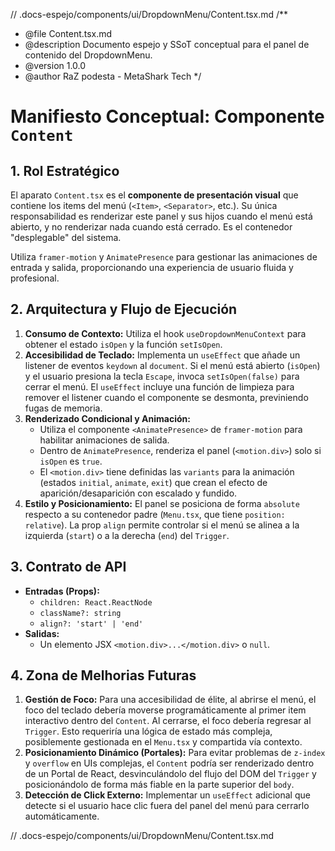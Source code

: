 // .docs-espejo/components/ui/DropdownMenu/Content.tsx.md
/**
 * @file Content.tsx.md
 * @description Documento espejo y SSoT conceptual para el panel de contenido del DropdownMenu.
 * @version 1.0.0
 * @author RaZ podesta - MetaShark Tech
 */

# Manifiesto Conceptual: Componente `Content`

## 1. Rol Estratégico

El aparato `Content.tsx` es el **componente de presentación visual** que contiene los items del menú (`<Item>`, `<Separator>`, etc.). Su única responsabilidad es renderizar este panel y sus hijos cuando el menú está abierto, y no renderizar nada cuando está cerrado. Es el contenedor "desplegable" del sistema.

Utiliza `framer-motion` y `AnimatePresence` para gestionar las animaciones de entrada y salida, proporcionando una experiencia de usuario fluida y profesional.

## 2. Arquitectura y Flujo de Ejecución

1.  **Consumo de Contexto:** Utiliza el hook `useDropdownMenuContext` para obtener el estado `isOpen` y la función `setIsOpen`.
2.  **Accesibilidad de Teclado:** Implementa un `useEffect` que añade un listener de eventos `keydown` al `document`. Si el menú está abierto (`isOpen`) y el usuario presiona la tecla `Escape`, invoca `setIsOpen(false)` para cerrar el menú. El `useEffect` incluye una función de limpieza para remover el listener cuando el componente se desmonta, previniendo fugas de memoria.
3.  **Renderizado Condicional y Animación:**
    *   Utiliza el componente `<AnimatePresence>` de `framer-motion` para habilitar animaciones de salida.
    *   Dentro de `AnimatePresence`, renderiza el panel (`<motion.div>`) solo si `isOpen` es `true`.
    *   El `<motion.div>` tiene definidas las `variants` para la animación (estados `initial`, `animate`, `exit`) que crean el efecto de aparición/desaparición con escalado y fundido.
4.  **Estilo y Posicionamiento:** El panel se posiciona de forma `absolute` respecto a su contenedor padre (`Menu.tsx`, que tiene `position: relative`). La prop `align` permite controlar si el menú se alinea a la izquierda (`start`) o a la derecha (`end`) del `Trigger`.

## 3. Contrato de API

*   **Entradas (Props):**
    *   `children: React.ReactNode`
    *   `className?: string`
    *   `align?: 'start' | 'end'`
*   **Salidas:**
    *   Un elemento JSX `<motion.div>...</motion.div>` o `null`.

## 4. Zona de Melhorias Futuras

1.  **Gestión de Foco:** Para una accesibilidad de élite, al abrirse el menú, el foco del teclado debería moverse programáticamente al primer item interactivo dentro del `Content`. Al cerrarse, el foco debería regresar al `Trigger`. Esto requeriría una lógica de estado más compleja, posiblemente gestionada en el `Menu.tsx` y compartida vía contexto.
2.  **Posicionamiento Dinámico (Portales):** Para evitar problemas de `z-index` y `overflow` en UIs complejas, el `Content` podría ser renderizado dentro de un Portal de React, desvinculándolo del flujo del DOM del `Trigger` y posicionándolo de forma más fiable en la parte superior del `body`.
3.  **Detección de Click Externo:** Implementar un `useEffect` adicional que detecte si el usuario hace clic fuera del panel del menú para cerrarlo automáticamente.

// .docs-espejo/components/ui/DropdownMenu/Content.tsx.md